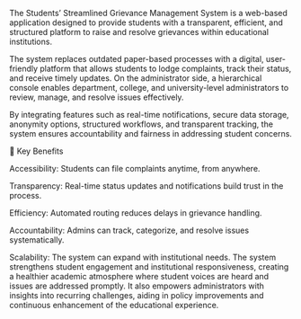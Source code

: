 The Students’ Streamlined Grievance Management System is a web-based application designed to provide students with a transparent, efficient, and structured platform to raise and resolve grievances within educational institutions.

The system replaces outdated paper-based processes with a digital, user-friendly platform that allows students to lodge complaints, track their status, and receive timely updates. On the administrator side, a hierarchical console enables department, college, and university-level administrators to review, manage, and resolve issues effectively.

By integrating features such as real-time notifications, secure data storage, anonymity options, structured workflows, and transparent tracking, the system ensures accountability and fairness in addressing student concerns.

🔑 Key Benefits

Accessibility: Students can file complaints anytime, from anywhere.

Transparency: Real-time status updates and notifications build trust in the process.

Efficiency: Automated routing reduces delays in grievance handling.

Accountability: Admins can track, categorize, and resolve issues systematically.

Scalability: The system can expand with institutional needs.
The system strengthens student engagement and institutional responsiveness, creating a healthier academic atmosphere where student voices are heard and issues are addressed promptly. It also empowers administrators with insights into recurring challenges, aiding in policy improvements and continuous enhancement of the educational experience.

